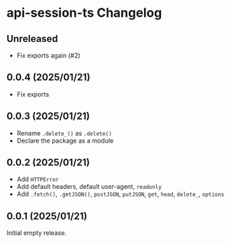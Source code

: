 # api-session-ts Changelog

## Unreleased

* Fix exports again (#2)

## 0.0.4 (2025/01/21)

* Fix exports

## 0.0.3 (2025/01/21)

* Rename `.delete_()` as `.delete()`
* Declare the package as a module

## 0.0.2 (2025/01/21)

* Add `HTTPError`
* Add default headers, default user-agent, `readonly`
* Add `.fetch()`, `.getJSON()`, `postJSON`, `putJSON`, `get`, `head`, `delete_`, `options`

## 0.0.1 (2025/01/21)

Initial empty release.
